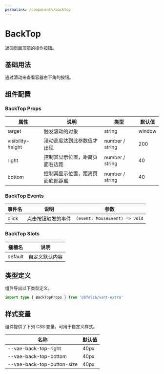 ```yaml
---
permalink: /components/backtop
---
```


# BackTop

返回页面顶部的操作按钮。

## 基础用法

通过滑动来查看容器右下角的按钮。

<demo src="./__demos__/basic.vue"></demo>

## 组件配置

### BackTop Props

| 属性              | 说明                             | 类型            | 默认值 |
| ----------------- | -------------------------------- | --------------- | ------ |
| target            | 触发滚动的对象                   | string          | window |
| visibility-height | 滚动高度达到此参数值才出现       | number / string | 200    |
| right             | 控制其显示位置，距离页面右边距   | number / string | 40     |
| bottom            | 控制其显示位置，距离页面底部距离 | number / string | 40     |

### BackTop Events

| 事件名 | 说明               | 参数                          |
| ------ | ------------------ | ----------------------------- |
| click  | 点击按钮触发的事件 | `(event: MouseEvent) => void` |

### BackTop Slots

| 插槽名  | 说明           |
| ------- | -------------- |
| default | 自定义默认内容 |

## 类型定义

组件导出以下类型定义。

```ts
import type { BackTopProps } from '@bfelib/vant-extra'
```

## 样式变量

组件提供了下列 CSS 变量，可用于自定义样式。

| 名称                       | 默认值 |
| -------------------------- | ------ |
| --vae-back-top-right       | 40px   |
| --vae-back-top-bottom      | 40px   |
| --vae-back-top-button-size | 40px   |
